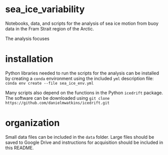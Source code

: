 # sea_ice_variability
Notebooks, data, and scripts for the analysis of sea ice motion from buoy data in the Fram Strait region of the Arctic.

The analysis focuses



# installation
Python libraries needed to run the scripts for the analysis can be installed by creating a `conda` environment using the included `yml` description file:
```conda env create --file sea_ice_env.yml```

Many scripts also depend on the functions in the Python `icedrift` package. The software can be downloaded using
```git clone https://github.com/danielmwatkins/icedrift.git```

# organization
Small data files can be included in the `data` folder. Large files should be saved to Google Drive and instructions for acquisition should be included in this README.

